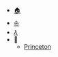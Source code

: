 - [:house:](https://dzylikecode.github.io/#/)
- [:boat:](/)
- [$\lambda$](/docs/)
- :book:
  - [Princeton](/Princeton/)
